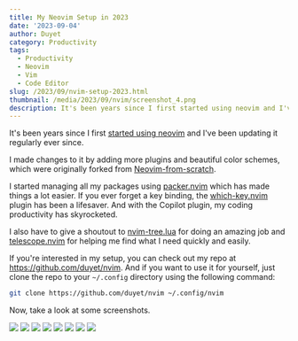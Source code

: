 ```yaml
---
title: My Neovim Setup in 2023
date: '2023-09-04'
author: Duyet
category: Productivity
tags:
  - Productivity
  - Neovim
  - Vim
  - Code Editor
slug: /2023/09/nvim-setup-2023.html
thumbnail: /media/2023/09/nvim/screenshot_4.png
description: It's been years since I first started using neovim and I've been updating it regularly ever since.
---
```


It's been years since I first [started using neovim](https://blog.duyet.net/2021/06/neovim.html) and I've been updating it regularly ever since. 

I made changes to it by adding more plugins and beautiful color schemes, which were originally forked from [Neovim-from-scratch](https://github.com/LunarVim/Neovim-from-scratch).

I started managing all my packages using [packer.nvim](https://github.com/wbthomason/packer.nvim) which has made things a lot easier. If you ever forget a key binding, the [which-key.nvim](https://github.com/folke/which-key.nvim) plugin has been a lifesaver. And with the Copilot plugin, my coding productivity has skyrocketed. 

I also have to give a shoutout to [nvim-tree.lua](https://github.com/nvim-tree/nvim-tree.lua) for doing an amazing job and [telescope.nvim](https://github.com/nvim-telescope/telescope.nvim) for helping me find what I need quickly and easily. 

If you're interested in my setup, you can check out my repo at https://github.com/duyet/nvim. And if you want to use it for yourself, just clone the repo to your `~/.config` directory using the following command: 

```bash
git clone https://github.com/duyet/nvim ~/.config/nvim 
```

Now, take a look at some screenshots.

![](/media/2023/09/nvim/screenshot_1.png)
![](/media/2023/09/nvim/screenshot_2.png)
![](/media/2023/09/nvim/screenshot_3.png)
![](/media/2023/09/nvim/screenshot_4.png)
![](/media/2023/09/nvim/screenshot_5.png)
![](/media/2023/09/nvim/screenshot_6.png)
![](/media/2023/09/nvim/screenshot_7.png)
![](/media/2023/09/nvim/screenshot_8.png)
